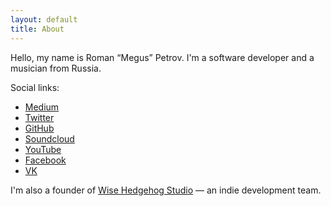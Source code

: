 ```yaml
---
layout: default
title: About
---
```


Hello, my name is Roman “Megus” Petrov. I'm a software developer and a musician from Russia. 

Social links:

- [Medium](https://medium.com/@megus)
- [Twitter](https://twitter.com/sugem)
- [GitHub](https://github.com/Megus)
- [Soundcloud](https://soundcloud.com/sugem)
- [YouTube](https://www.youtube.com/user/megussugem)
- [Facebook](https://www.facebook.com/sugem)
- [VK](https://vk.com/megus)

I'm also a founder of [Wise Hedgehog Studio](https://wisehedgehog.studio) — an indie development team.
